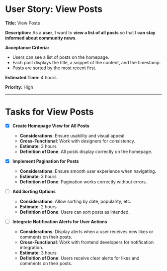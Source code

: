 # User Story: View Posts

**Title:** View Posts

**Description:**
As a **user**, I want to **view a list of all posts** so that **I can stay informed about community news**.

**Acceptance Criteria:**
- Users can see a list of posts on the homepage.
- Each post displays the title, a snippet of the content, and the timestamp.
- Posts are sorted by the most recent first.

**Estimated Time:** 4 hours

**Priority:** High

---

# Tasks for View Posts
- [x] **Create Homepage View for All Posts**
  - **Considerations**: Ensure usability and visual appeal.
  - **Cross-Functional**: Work with designers for consistency.
  - **Estimate**: 3 hours
  - **Definition of Done**: All posts display correctly on the homepage.

- [x] **Implement Pagination for Posts**
  - **Considerations**: Ensure smooth user experience when navigating.
  - **Estimate**: 3 hours
  - **Definition of Done**: Pagination works correctly without errors.

- [ ] **Add Sorting Options**
  - **Considerations**: Allow sorting by date, popularity, etc.
  - **Estimate**: 2 hours
  - **Definition of Done**: Users can sort posts as intended.
- [ ] **Integrate Notification Alerts for User Actions**
  - **Considerations**: Display alerts when a user receives new likes or comments on their posts.
  - **Cross-Functional**: Work with frontend developers for notification integration.
  - **Estimate**: 3 hours
  - **Definition of Done**: Users receive clear alerts for likes and comments on their posts.
